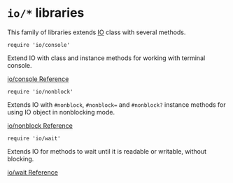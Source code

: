 # `io/*` libraries

This family of libraries extends [IO](#TODO) class with several methods.

    require 'io/console'

Extend IO with class and instance methods for working with terminal console.

[io/console Reference](ref:io/console/IO)

    require 'io/nonblock'

Extends IO with `#nonblock`, `#nonblock=` and `#nonblock?` instance methods for using IO object in nonblocking mode.

[io/nonblock Reference](ref:io/nonblock/IO)

    require 'io/wait'

Extends IO for methods to wait until it is readable or writable, without blocking.

[io/wait Reference](ref:io/wait/IO)
